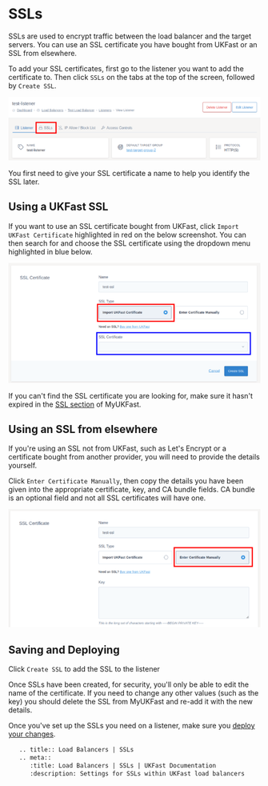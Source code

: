 # SSLs

SSLs are used to encrypt traffic between the load balancer and the target servers. You can use an SSL certificate you have bought from UKFast or an SSL from elsewhere.

To add your SSL certificates, first go to the listener you want to add the certificate to. Then click `SSLs` on the tabs at the top of the screen, followed by `Create SSL`.

![SSLs Tab](../files/ssls_1_small.png)

You first need to give your SSL certificate a name to help you identify the SSL later.

## Using a UKFast SSL

If you want to use an SSL certificate bought from UKFast, click `Import UKFast Certificate` highlighted in red on the below screenshot. You can then search for and choose the SSL certificate using the dropdown menu highlighted in blue below.

![UKFast SSL](../files/ssls_2_small.png)

If you can't find the SSL certificate you are looking for, make sure it hasn't expired in the [SSL section](https://portal.ans.co.uk/ssl/index.php) of MyUKFast.

## Using an SSL from elsewhere

If you're using an SSL not from UKFast, such as Let's Encrypt or a certificate bought from another provider, you will need to provide the details yourself.

Click `Enter Certificate Manually`, then copy the details you have been given into the appropriate certificate, key, and CA bundle fields. CA bundle is an optional field and not all SSL certificates will have one.

![Manual SSL](../files/ssls_3_small.png)

## Saving and Deploying

Click `Create SSL` to add the SSL to the listener

Once SSLs have been created, for security, you'll only be able to edit the name of the certificate. If you need to change any other values (such as the key) you should delete the SSL from MyUKFast and re-add it with the new details.

Once you've set up the SSLs you need on a listener, make sure you [deploy your changes](/network/load-balancers/deploying-changes).

```eval_rst
   .. title:: Load Balancers | SSLs
   .. meta::
      :title: Load Balancers | SSLs | UKFast Documentation
      :description: Settings for SSLs within UKFast load balancers
```